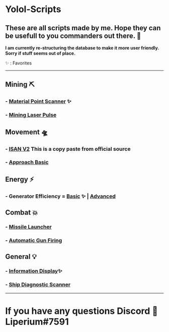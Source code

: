 # Yolol-Scripts
## These are all scripts made by me. Hope they can be usefull to you commanders out there. 🚀

**I am currently re-structuring the database to make it more user friendly. Sorry if stuff seems out of place.**

✨ : Favorites

---
## Mining ⛏

### - [Material Point Scanner](/MaterialPointScanner.md/) ✨
 
<!--MARKDOWN-AUTO-DOCS:START (CODE:src=./src/MaterialPointScanner.yolol) -->
<!--MARKDOWN-AUTO-DOCS:END-->

### - [Mining Laser Pulse](/MiningLaserPulse.md/)
<!-- 
### - []() 
-->

## Movement 🛸

### - [ISAN V2](/src/IsanV2.yolol/) This is a copy paste from official source
### - [Approach Basic](/ApproachBasicBETA.md/)
<!-- 
### - []() 
-->

## Energy ⚡

### - **Generator Efficiency** = [Basic](/src/GeneratorEfficiencyBasic.yolol/) ✨ | [Advanced](/src/GeneratorEfficiencyAdvanced.yolol/)
<!-- 
### - []() 
-->

## Combat 💥

### - [Missile Launcher](/MissileLauncher.md/)
### - [Automatic Gun Firing](/src/AutoGun.yolol/) 
<!-- 
### - []() 
-->

## General 💡

### - [Information Display](/src/InformationDisplay.yolol/)✨
### - [Ship Diagnostic Scanner](/ShipDiagnosticScanner.md/)
<!-- 
### - []() 
-->
---
# If you have any questions Discord 👾 Liperium#7591